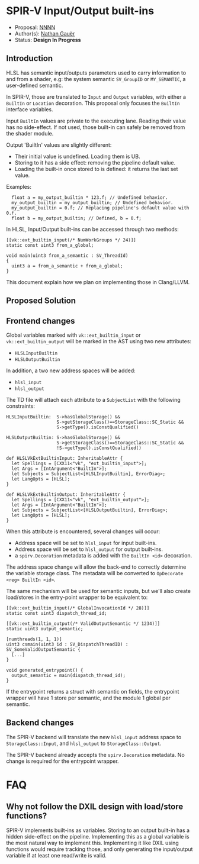 # SPIR-V Input/Output built-ins

 * Proposal: [NNNN](NNNN-spirv-input-builtin.md)
 * Author(s): [Nathan Gauër](https://github.com/Keenuts)
 * Status: **Design In Progress**

## Introduction

HLSL has semantic input/outputs parameters used to carry information
to and from a shader, e.g: the system semantic `SV_GroupID` or `MY_SEMANTIC`,
a user-defined semantic.

In SPIR-V, those are translated to `Input` and `Output` variables,
with either a `BuiltIn` or `Location` decoration. This proposal only
focuses the `BuiltIn` interface variables.

Input `BuiltIn` values are private to the executing lane. Reading their
value has no side-effect. If not used, those built-in can safely be removed
from the shader module.

Output 'BuiltIn' values are slightly different:
 - Their initial value is undefined. Loading them is UB.
 - Storing to it has a side effect: removing the pipeline default value.
 - Loading the built-in once stored to is defined: it returns the last
   set value.

Examples:
```hlsl
  float a = my_output_builtin * 123.f; // Undefined behavior.
  my_output_builtin = my_output_builtin; // Undefined behavior.
  my_output_builtin = 0.f; // Replacing pipeline's default value with 0.f.
  float b = my_output_builtin; // Defined, b = 0.f;
```

In HLSL, Input/Output built-ins can be accessed through two methods:

```hlsl
[[vk::ext_builtin_input(/* NumWorkGroups */ 24)]]
static const uint3 from_a_global;

void main(uint3 from_a_semantic : SV_ThreadId)
{
  uint3 a = from_a_semantic + from_a_global;
}
```

This document explain how we plan on implementing those in Clang/LLVM.

## Proposed Solution

## Frontend changes

Global variables marked with `vk::ext_builtin_input` or
`vk::ext_builtin_output` will be marked in the AST using two new attributes:
- `HLSLInputBuiltin`
- `HLSLOutputBuiltin`

In addition, a two new address spaces will be added:
- `hlsl_input`
- `hlsl_output`

The TD file will attach each attribute to a `SubjectList` with the following
constraints:

```
HLSLInputBuiltin:  S->hasGlobalStorage() &&
                   S->getStorageClass()==StorageClass::SC_Static &&
                   S->getType().isConstQualified()

HLSLOutputBuiltin: S->hasGlobalStorage() &&
                   S->getStorageClass()==StorageClass::SC_Static &&
                   !S->getType().isConstQualified()

def HLSLVkExtBuiltinInput: InheritableAttr {
  let Spellings = [CXX11<"vk", "ext_builtin_input">];
  let Args = [IntArgument<"BuiltIn">];
  let Subjects = SubjectList<[HLSLInputBuiltin], ErrorDiag>;
  let LangOpts = [HLSL];
}

def HLSLVkExtBuiltinOutput: InheritableAttr {
  let Spellings = [CXX11<"vk", "ext_builtin_output">];
  let Args = [IntArgument<"BuiltIn">];
  let Subjects = SubjectList<[HLSLOutputBuiltin], ErrorDiag>;
  let LangOpts = [HLSL];
}
```

When this attribute is encountered, several changes will occur:
- Address space will be set to `hlsl_input` for input built-ins.
- Address space will be set to `hlsl_output` for output built-ins.
- a `spirv.Decoration` metadata is added with the `BuiltIn <id>` decoration.

The address space change will allow the back-end to correctly determine the variable
storage class.
The metadata will be converted to `OpDecorate <reg> BuiltIn <id>`.


The same mechanism will be used for semantic inputs, but we'll also create
load/stores in the entry-point wrapper to be equivalent to:

```
[[vk::ext_builtin_input(/* GlobalInvocationId */ 28)]]
static const uint3 dispatch_thread_id;

[[vk::ext_builtin_output(/* ValidOutputSemantic */ 1234)]]
static uint3 output_semantic;

[numthreads(1, 1, 1)]
uint3 csmain(uint3 id : SV_DispatchThreadID) : SV_SomeValidOutputSemantic {
  [...]
}

void generated_entrypoint() {
  output_semantic = main(dispatch_thread_id);
}
```

If the entrypoint returns a struct with semantic on fields, the entrypoint
wrapper will have 1 store per semantic, and the module 1 global per semantic.

## Backend changes

The SPIR-V backend will translate the new `hlsl_input` address space to
`StorageClass::Input`, and `hlsl_output` to `StorageClass::Output`.

The SPIR-V backend already accepts the `spirv.Decoration` metadata.
No change is required for the entrypoint wrapper.

# FAQ

## Why not follow the DXIL design with load/store functions?

SPIR-V implements built-ins as variables.
Storing to an output built-in has a hidden side-effect on the pipeline.
Implementing this as a global variable is the most natural way to implement
this. Implementing it like DXIL using functions would require tracking those,
and only generating the input/output variable if at least one read/write is
valid.
